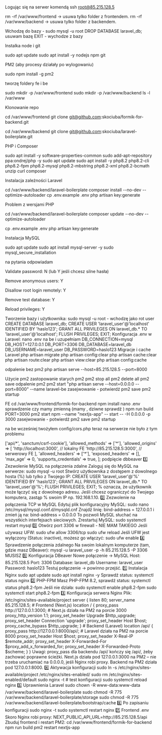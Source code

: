 
Logując się na serwer komendą ssh root@85.215.128.5 

rm -rf /var/www/frontend → usuwa tylko folder z frontendem.
rm -rf /var/www/backend → usuwa tylko folder z backendem.

Wchodzę do bazy -  sudo mysql -u root
DROP DATABASE laravel_db; usuwam bazę
EXIT - wychodze z bazy

Instalka node i git

sudo apt update
sudo apt install -y nodejs npm git

PM2 (aby procesy działały po wylogowaniu)

sudo npm install -g pm2

tworzę foldery fe i be

sudo mkdir -p /var/www/frontend
sudo mkdir -p /var/www/backend
ls -l /var/www

Klonowanie repo

cd /var/www/frontend
git clone git@github.com:skociuba/formik-for-backend.git


cd /var/www/backend
git clone git@github.com:skociuba/laravel-boilerplate.git

PHP i Composer

sudo apt install -y software-properties-common
sudo add-apt-repository ppa:ondrej/php -y
sudo apt update
sudo apt install -y php8.2 php8.2-cli php8.2-fpm php8.2-mysql php8.2-mbstring php8.2-xml php8.2-bcmath unzip curl composer


Instalacja zależności Laravel

cd /var/www/backend/laravel-boilerplate
composer install --no-dev --optimize-autoloader
cp .env.example .env
php artisan key:generate





Problem z wersjami PHP

cd /var/www/backend/laravel-boilerplate
composer update --no-dev --optimize-autoloader

cp .env.example .env
php artisan key:generate


Instalacja MySQL

sudo apt update
sudo apt install mysql-server -y
sudo mysql_secure_installation

na pytania odpowiadam

Validate password: N (lub Y jeśli chcesz silne hasła)


Remove anonymous users: Y


Disallow root login remotely: Y


Remove test database: Y


Reload privileges: Y


Tworzenie bazy i użytkownika:
sudo mysql -u root - wchodzę jako rot user
CREATE DATABASE laravel_db;
CREATE USER 'laravel_user'@'localhost' IDENTIFIED BY 'haslo123';
GRANT ALL PRIVILEGES ON laravel_db.* TO 'laravel_user'@'localhost';
FLUSH PRIVILEGES;
EXIT;
Konfiguracja .env w Laravel:
nano .env na be i uzupełniam 
DB_CONNECTION=mysql
DB_HOST=127.0.0.1
DB_PORT=3306
DB_DATABASE=laravel_db
DB_USERNAME=laravel_user
DB_PASSWORD=haslo123
Migracje i cache Laravel
php artisan migrate
php artisan config:clear
php artisan cache:clear
php artisan route:clear
php artisan view:clear
php artisan config:cache



odpalenie bez pm2
php artisan serve --host=85.215.128.5 --port=8000

Użycie pm2
 zastopowanie starych pm2
pm2 stop all
pm2 delete all
pm2 save
odpalenie pm2
pm2 start "php artisan serve --host=0.0.0.0 --port=8000" --name laravel-be
zasejwowanie  - potwierdź
pm2 save
pm2 startup

FE
cd /var/www/frontend/formik-for-backend
 npm install
nano .env sprawdzenie czy mamy zmienną (mamy , dziwne sprawdź )
npm run build
PORT=3000 pm2 start npm --name "nextjs-app" -- start -- -H 0.0.0.0 -p 3000
zasejwowanie  - potwierdź
pm2 save
pm2 startup

na be wcześniej twożyłem  config/cors.php teraz na serwerze nie było z tym problemu
<?php
return [
    'paths' => ['api/*', 'sanctum/csrf-cookie'],
    'allowed_methods' => ['*'],
    'allowed_origins' => [
        'http://localhost:3000',  // lokalny FE
        'http://85.215.128.5:3000', // serwerowy FE
    ],
    'allowed_headers' => ['*'],
    'exposed_headers' => [],
    'max_age' => 0,
    'supports_credentials' => true,
];

podpięcie dbbeaver

1️⃣ Zezwolenie MySQL na połączenia zdalne
Zaloguj się do MySQL na serwerze:


sudo mysql -u root

Stwórz użytkownika z dostępem z dowolnego hosta (%) lub tylko z Twojego IP:


CREATE USER 'laravel_user'@'%' IDENTIFIED BY 'haslo123';
GRANT ALL PRIVILEGES ON laravel_db.* TO 'laravel_user'@'%';
FLUSH PRIVILEGES;
EXIT;

% oznacza, że użytkownik może łączyć się z dowolnego adresu. Jeśli chcesz ograniczyć do Twojego komputera, zastąp % swoim IP np. 192.168.1.10.

2️⃣ Zezwolenie na połączenia TCP w MySQL
Edytuj plik konfiguracyjny MySQL:
sudo nano /etc/mysql/mysql.conf.d/mysqld.cnf

Znajdź linię:
bind-address = 127.0.0.1

i zmień ją na:
bind-address = 0.0.0.0

To pozwoli MySQL słuchać na wszystkich interfejsach sieciowych.
Zrestartuj MySQL:
sudo systemctl restart mysql


3️⃣ Otwórz port 3306 w firewall - NIE MAM TAKIEGO
Jeśli używasz UFW:
sudo ufw allow 3306/tcp
sudo ufw reload

Jeśli UFW jest wyłączony (Status: inactive), możesz go włączyć:
sudo ufw enable


4️⃣ Sprawdzenie połączenia zdalnego
Na swoim lokalnym komputerze (tam, gdzie masz DBeaver):
mysql -u laravel_user -p -h 85.215.128.5 -P 3306  MUSISZ 

5️⃣ Konfiguracja DBeaver
Nowe połączenie → MySQL


Host: 85.215.128.5


Port: 3306


Database: laravel_db


Username: laravel_user


Password: haslo123


Testuj połączenie → powinno przejść.









1️⃣ Instalacja Nginx
sudo apt update
sudo apt install nginx -y

Sprawdź status:
systemctl status nginx


2️⃣ PHP-FPM
Masz PHP-FPM 8.2, sprawdź status:
systemctl status php8.2-fpm

Jeśli nie działa:
sudo systemctl enable php8.2-fpm
sudo systemctl start php8.2-fpm


3️⃣ Konfiguracja serwera Nginx
Plik: /etc/nginx/sites-available/project
server {
    listen 80;
    server_name 85.215.128.5;

    # Frontend (Next.js)
    location / {
        proxy_pass http://127.0.0.1:3000;   # Next.js działa na PM2 na porcie 3000
        proxy_http_version 1.1;
        proxy_set_header Upgrade $http_upgrade;
        proxy_set_header Connection 'upgrade';
        proxy_set_header Host $host;
        proxy_cache_bypass $http_upgrade;
    }

    # Backend (Laravel)
    location /api/ {
        proxy_pass http://127.0.0.1:8000/api/; # Laravel działa na PM2 na porcie 8000
        proxy_set_header Host $host;
        proxy_set_header X-Real-IP $remote_addr;
        proxy_set_header X-Forwarded-For $proxy_add_x_forwarded_for;
        proxy_set_header X-Forwarded-Proto $scheme;
    }
}

Uwagi:
proxy_pass dla backendu /api/ kończy się /api/, żeby zachować poprawne ścieżki.


Next.js działa pod 127.0.0.1:3000 na PM2 – nie trzeba uruchamiać na 0.0.0.0, jeśli Nginx robi proxy.


Backend na PM2 działa pod 127.0.0.1:8000.



4️⃣ Aktywacja konfiguracji
sudo ln -s /etc/nginx/sites-available/project /etc/nginx/sites-enabled/
sudo rm /etc/nginx/sites-enabled/default
sudo nginx -t           # test konfiguracji
sudo systemctl reload nginx


5️⃣ Uprawnienia Laravel
sudo chown -R www-data:www-data /var/www/backend/laravel-boilerplate
sudo chmod -R 775 /var/www/backend/laravel-boilerplate/storage
sudo chmod -R 775 /var/www/backend/laravel-boilerplate/bootstrap/cache


6️⃣ Po zapisaniu konfiguracji
sudo nginx -t
sudo systemctl restart nginx


7️⃣ Frontend .env
Skoro Nginx robi proxy:
NEXT_PUBLIC_API_URL=http://85.215.128.5/api

Zbuduj frontend i restart PM2:


cd /var/www/frontend/formik-for-backend
npm run build
pm2 restart nextjs-app
